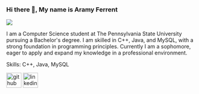 
### Hi there 👋, My name is Aramy Ferrent
![](https://miro.medium.com/v2/resize:fit:3200/0*MPoz9YzJq7jMdbfh)

I am a Computer Science student at The Pennsylvania State University pursuing a Bachelor's degree. I am skilled in C++, Java, and MySQL, with a strong foundation in programming principles. Currently I am a sophomore, eager to apply and expand my knowledge in a professional environment.



Skills: C++, Java, MySQL



[<img src='https://cdn.jsdelivr.net/npm/simple-icons@3.0.1/icons/github.svg' alt='github' height='40'>](https://github.com/aramyf)  [<img src='https://cdn.jsdelivr.net/npm/simple-icons@3.0.1/icons/linkedin.svg' alt='linkedin' height='40'>](https://www.linkedin.com/in/aramy-ferrent-aa1953272?/)  


